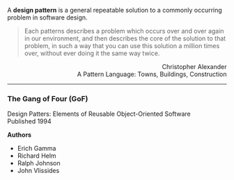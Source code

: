 A **design pattern** is a general repeatable solution to a commonly occurring problem in software design.

> Each patterns describes a problem which occurs over and over again in our environment, and then describes the core of the solution to that problem, in such a way that you can use this solution a million times over, without ever doing it the same way twice.

<div align="right">
Christopher Alexander <br/>
A Pattern Language: Towns, Buildings, Construction
</div>

---

### The Gang of Four (GoF)

Design Patters: Elements of Reusable Object-Oriented Software \
Published 1994

**Authors**

- Erich Gamma
- Richard Helm
- Ralph Johnson
- John Vlissides
